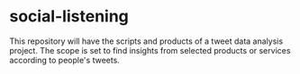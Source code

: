 # social-listening
This repository will have the scripts and products of a tweet data analysis project. The scope is set to find insights from selected products or services according to people's tweets.
